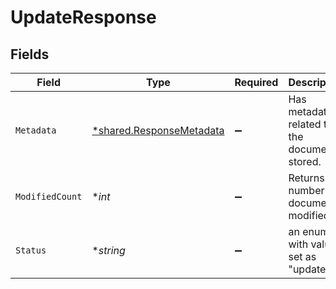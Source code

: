 # UpdateResponse


## Fields

| Field                                                                      | Type                                                                       | Required                                                                   | Description                                                                |
| -------------------------------------------------------------------------- | -------------------------------------------------------------------------- | -------------------------------------------------------------------------- | -------------------------------------------------------------------------- |
| `Metadata`                                                                 | [*shared.ResponseMetadata](../../../pkg/models/shared/responsemetadata.md) | :heavy_minus_sign:                                                         | Has metadata related to the documents stored.                              |
| `ModifiedCount`                                                            | **int*                                                                     | :heavy_minus_sign:                                                         | Returns the number of documents modified.                                  |
| `Status`                                                                   | **string*                                                                  | :heavy_minus_sign:                                                         | an enum with value set as "updated".                                       |